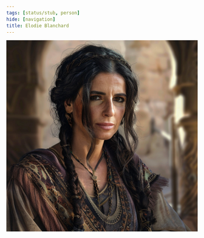 ```yaml
---
tags: [status/stub, person]
hide: [navigation]
title: Elodie Blanchard
---
```


![Elodie Blanchard](../../assets/elodie-blanchard.jpg)
